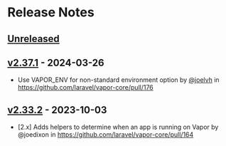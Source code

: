 # Release Notes

## [Unreleased](https://github.com/laravel/vapor-core/compare/v2.37.1...2.0)

## [v2.37.1](https://github.com/laravel/vapor-core/compare/v2.33.2...v2.37.1) - 2024-03-26

* Use VAPOR_ENV for non-standard environment option by [@joelvh](https://github.com/joelvh) in https://github.com/laravel/vapor-core/pull/176

## [v2.33.2](https://github.com/laravel/cashier/compare/v2.33.1...v2.33.2) - 2023-10-03

* [2.x] Adds helpers to determine when an app is running on Vapor  by @joedixon in https://github.com/laravel/vapor-core/pull/164

